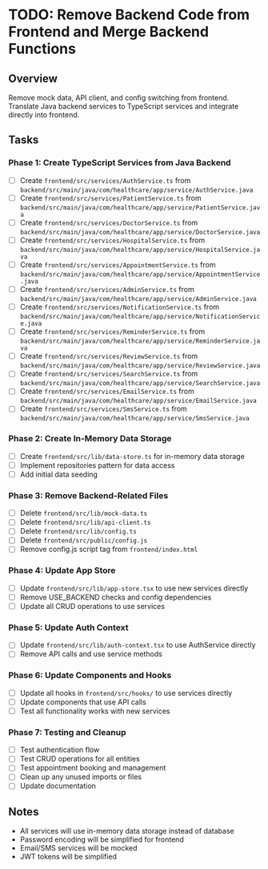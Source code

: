 # TODO: Remove Backend Code from Frontend and Merge Backend Functions

## Overview
Remove mock data, API client, and config switching from frontend. Translate Java backend services to TypeScript services and integrate directly into frontend.

## Tasks

### Phase 1: Create TypeScript Services from Java Backend
- [ ] Create `frontend/src/services/AuthService.ts` from `backend/src/main/java/com/healthcare/app/service/AuthService.java`
- [ ] Create `frontend/src/services/PatientService.ts` from `backend/src/main/java/com/healthcare/app/service/PatientService.java`
- [ ] Create `frontend/src/services/DoctorService.ts` from `backend/src/main/java/com/healthcare/app/service/DoctorService.java`
- [ ] Create `frontend/src/services/HospitalService.ts` from `backend/src/main/java/com/healthcare/app/service/HospitalService.java`
- [ ] Create `frontend/src/services/AppointmentService.ts` from `backend/src/main/java/com/healthcare/app/service/AppointmentService.java`
- [ ] Create `frontend/src/services/AdminService.ts` from `backend/src/main/java/com/healthcare/app/service/AdminService.java`
- [ ] Create `frontend/src/services/NotificationService.ts` from `backend/src/main/java/com/healthcare/app/service/NotificationService.java`
- [ ] Create `frontend/src/services/ReminderService.ts` from `backend/src/main/java/com/healthcare/app/service/ReminderService.java`
- [ ] Create `frontend/src/services/ReviewService.ts` from `backend/src/main/java/com/healthcare/app/service/ReviewService.java`
- [ ] Create `frontend/src/services/SearchService.ts` from `backend/src/main/java/com/healthcare/app/service/SearchService.java`
- [ ] Create `frontend/src/services/EmailService.ts` from `backend/src/main/java/com/healthcare/app/service/EmailService.java`
- [ ] Create `frontend/src/services/SmsService.ts` from `backend/src/main/java/com/healthcare/app/service/SmsService.java`

### Phase 2: Create In-Memory Data Storage
- [ ] Create `frontend/src/lib/data-store.ts` for in-memory data storage
- [ ] Implement repositories pattern for data access
- [ ] Add initial data seeding

### Phase 3: Remove Backend-Related Files
- [ ] Delete `frontend/src/lib/mock-data.ts`
- [ ] Delete `frontend/src/lib/api-client.ts`
- [ ] Delete `frontend/src/lib/config.ts`
- [ ] Delete `frontend/src/public/config.js`
- [ ] Remove config.js script tag from `frontend/index.html`

### Phase 4: Update App Store
- [ ] Update `frontend/src/lib/app-store.tsx` to use new services directly
- [ ] Remove USE_BACKEND checks and config dependencies
- [ ] Update all CRUD operations to use services

### Phase 5: Update Auth Context
- [ ] Update `frontend/src/lib/auth-context.tsx` to use AuthService directly
- [ ] Remove API calls and use service methods

### Phase 6: Update Components and Hooks
- [ ] Update all hooks in `frontend/src/hooks/` to use services directly
- [ ] Update components that use API calls
- [ ] Test all functionality works with new services

### Phase 7: Testing and Cleanup
- [ ] Test authentication flow
- [ ] Test CRUD operations for all entities
- [ ] Test appointment booking and management
- [ ] Clean up any unused imports or files
- [ ] Update documentation

## Notes
- All services will use in-memory data storage instead of database
- Password encoding will be simplified for frontend
- Email/SMS services will be mocked
- JWT tokens will be simplified
